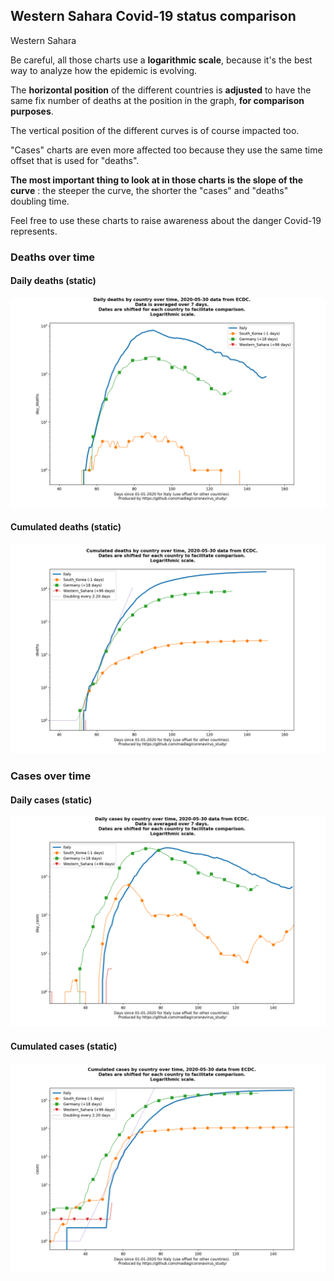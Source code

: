 ## Western Sahara Covid-19 status comparison 

Western Sahara



Be careful, all those charts use a **logarithmic scale**, because it's the best way to analyze how the epidemic is evolving.
 
The **horizontal position** of the different countries is **adjusted** to have the same fix number of deaths at the position in the graph, **for comparison purposes**.

The vertical position of the different curves is of course impacted too.

"Cases" charts are even more affected too because they use the same time offset that is used for "deaths".

**The most important thing to look at in those charts is the slope of the curve** : the steeper the curve, the shorter the "cases" and "deaths" doubling time.

Feel free to use these charts to raise awareness about the danger Covid-19 represents. 


 
### Deaths over time
 
#### Daily deaths (static)
![Western Sahara covid-19 daily deaths static chart](https://raw.githubusercontent.com/madlag/coronavirus_study/master/notebooks/graphs/2020-05-30/countries/Western_Sahara/2020-05-30_Western_Sahara_day_deaths.png "Western Sahara covid-19 day_deaths static chart")   
 
#### Cumulated deaths (static)
![Western Sahara covid-19 cumulated deaths static chart](https://raw.githubusercontent.com/madlag/coronavirus_study/master/notebooks/graphs/2020-05-30/countries/Western_Sahara/2020-05-30_Western_Sahara_deaths.png "Western Sahara covid-19 deaths static chart")   

 
### Cases over time
 
#### Daily cases (static)
![Western Sahara covid-19 daily cases static chart](https://raw.githubusercontent.com/madlag/coronavirus_study/master/notebooks/graphs/2020-05-30/countries/Western_Sahara/2020-05-30_Western_Sahara_day_cases.png "Western Sahara covid-19 day_cases static chart")   
 
#### Cumulated cases (static)
![Western Sahara covid-19 cumulated cases static chart](https://raw.githubusercontent.com/madlag/coronavirus_study/master/notebooks/graphs/2020-05-30/countries/Western_Sahara/2020-05-30_Western_Sahara_cases.png "Western Sahara covid-19 cases static chart")   

